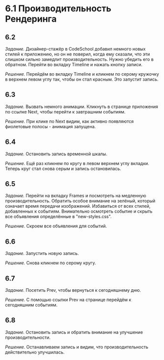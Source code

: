 # 6.1 Производительность Рендеринга

## 6.2 

_Задание._
Дизайнер-стажёр в CodeSchool добавил немного новых стилей к приложению, но он не поверил, когда ему сказали, что эти слишком сильно замедлит производительность. Нужно убедить его в обратном. Перейти во вкладку Timeline и нажать кнопку записи.

_Решение._
Перейдём во вкладку Timeline и кликнем по серому кружочку в верхнем левом углу так, чтобы он стал красным. Это запустит запись.

## 6.3 

_Задание._
Вызвать немного анимации. Кликнуть в странице приложения по ссылке Next, чтобы перейти к завтрашним событиям.

_Решение._
При клике по Next видим, как активно появляются фиолетовые полосы - анимация запущена.

## 6.4

_Задание._
Остановить запись временной шкалы.

_Решение._
Ещё раз кликнем по кругу в левом верхнем углу вкладки. Теперь круг стал снова серым и запись остановилась.

## 6.5

_Задание._
Перейти на вкладку Frames и посмотреть на медленную производительность. Обратить особое внимание на зелёный, который означает время передачи изображений. Избавиться от всех стилей, добавленных к событиям. Внимательно осмотреть событие и скрыть все объявления определённые в "new-styles.css".

_Решение._
Скроем все объявления для событий.

## 6.6

_Задание._
Запустить новую запись.

_Решение._
Снова кликнем по серому кругу.

## 6.7

_Задание._
Посетить Prev, чтобы вернуться к сегодняшнему дню.

_Решение._
С помощью ссылки Prev на странице перейдём к сегодняшним событиям.

## 6.8

_Задание._
Остановить запись и обратить внимание на улучшение производительности.

_Решение._
Останавливаем запись и видим, что производительность действительно улучшилась.